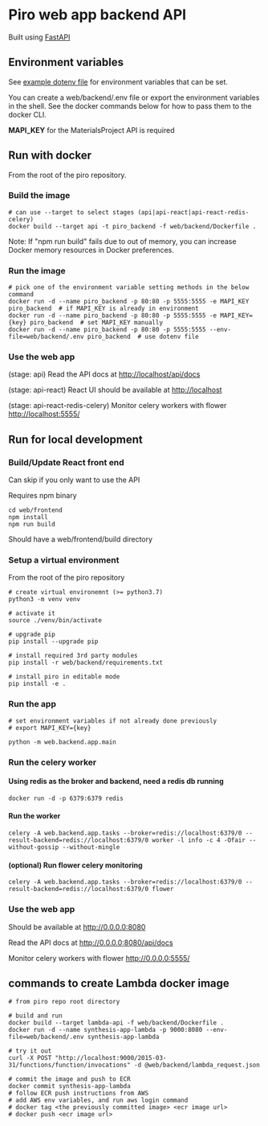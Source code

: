 # Piro web app backend API

Built using [FastAPI](https://fastapi.tiangolo.com)

## Environment variables

See [example dotenv file](.env-template) for environment variables that can be set.

You can create a web/backend/.env file or export the environment variables in the shell.
See the docker commands below for how to pass them to the docker CLI.

**MAPI_KEY** for the MaterialsProject API is required

## Run with docker

From the root of the piro repository.

### Build the image
```
# can use --target to select stages (api|api-react|api-react-redis-celery)
docker build --target api -t piro_backend -f web/backend/Dockerfile .
```
Note: If "npm run build" fails due to out of memory, you can increase Docker memory resources in Docker preferences.

### Run the image
 
 ```
 # pick one of the environment variable setting methods in the below command
docker run -d --name piro_backend -p 80:80 -p 5555:5555 -e MAPI_KEY piro_backend  # if MAPI_KEY is already in environment
docker run -d --name piro_backend -p 80:80 -p 5555:5555 -e MAPI_KEY={key} piro_backend  # set MAPI_KEY manually
docker run -d --name piro_backend -p 80:80 -p 5555:5555 --env-file=web/backend/.env piro_backend  # use dotenv file
 ```

### Use the web app

(stage: api)
Read the API docs at <http://localhost/api/docs>

(stage: api-react)
React UI should be available at <http://localhost>

(stage: api-react-redis-celery)
Monitor celery workers with flower <http://localhost:5555/>


## Run for local development

### Build/Update React front end
Can skip if you only want to use the API

Requires npm binary

```
cd web/frontend
npm install
npm run build
```

Should have a web/frontend/build directory

### Setup a virtual environment
From the root of the piro repository

```
# create virtual environemnt (>= python3.7)
python3 -m venv venv

# activate it
source ./venv/bin/activate

# upgrade pip
pip install --upgrade pip

# install required 3rd party modules
pip install -r web/backend/requirements.txt

# install piro in editable mode
pip install -e .
```

### Run the app 
```
# set environment variables if not already done previously 
# export MAPI_KEY={key}

python -m web.backend.app.main
```

### Run the celery worker

#### Using redis as the broker and backend, need a redis db running
```
docker run -d -p 6379:6379 redis
```

#### Run the worker
```
celery -A web.backend.app.tasks --broker=redis://localhost:6379/0 --result-backend=redis://localhost:6379/0 worker -l info -c 4 -Ofair --without-gossip --without-mingle
```

#### (optional) Run flower celery monitoring
```
celery -A web.backend.app.tasks --broker=redis://localhost:6379/0 --result-backend=redis://localhost:6379/0 flower 
```

### Use the web app

Should be available at <http://0.0.0.0:8080>

Read the API docs at <http://0.0.0.0:8080/api/docs>

Monitor celery workers with flower <http://0.0.0.0:5555/>

## commands to create Lambda docker image
```
# from piro repo root directory

# build and run
docker build --target lambda-api -f web/backend/Dockerfile .
docker run -d --name synthesis-app-lambda -p 9000:8080 --env-file=web/backend/.env synthesis-app-lambda

# try it out
curl -X POST "http://localhost:9000/2015-03-31/functions/function/invocations" -d @web/backend/lambda_request.json

# commit the image and push to ECR
docker commit synthesis-app-lambda
# follow ECR push instructions from AWS
# add AWS env variables, and run aws login command
# docker tag <the previously committed image> <ecr image url>
# docker push <ecr image url>
```
